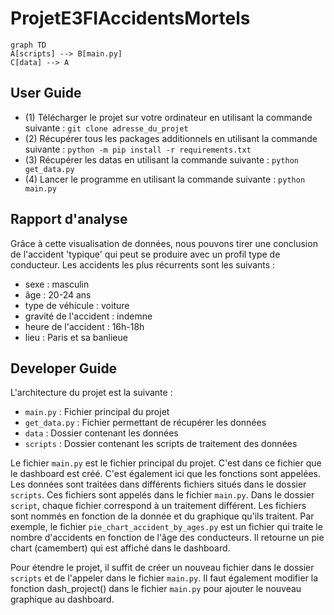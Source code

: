 # ProjetE3FIAccidentsMortels

```mermaid
graph TD
A[scripts] --> B[main.py]
C[data] --> A
```

## User Guide
- (1) Télécharger le projet sur votre ordinateur en utilisant la commande suivante : `git clone adresse_du_projet`
- (2) Récupérer tous les packages additionnels en utilisant la commande suivante : `python -m pip install -r requirements.txt`
- (3) Récupérer les datas en utilisant la commande suivante : `python get_data.py`
- (4) Lancer le programme en utilisant la commande suivante : `python main.py`

## Rapport d'analyse
Grâce à cette visualisation de données, nous pouvons tirer une conclusion de l'accident 'typique' qui peut se produire
avec un profil type de conducteur. Les accidents les plus récurrents sont les suivants :
- sexe : masculin
- âge : 20-24 ans
- type de véhicule : voiture
- gravité de l'accident : indemne
- heure de l'accident : 16h-18h
- lieu : Paris et sa banlieue


## Developer Guide
L'architecture du projet est la suivante :
- `main.py` : Fichier principal du projet
- `get_data.py` : Fichier permettant de récupérer les données
- `data` : Dossier contenant les données
- `scripts` : Dossier contenant les scripts de traitement des données

Le fichier `main.py` est le fichier principal du projet. C'est dans ce fichier que le dashboard est créé.
C'est également ici que les fonctions sont appelées. Les données sont traitées dans différents fichiers
situés dans le dossier `scripts`. Ces fichiers sont appelés dans le fichier `main.py`. Dans le dossier `script`,
chaque fichier correspond à un traitement différent. Les fichiers sont nommés en fonction de la donnée et du graphique
qu'ils traitent. Par exemple, le fichier `pie_chart_accident_by_ages.py` est un fichier qui traite le nombre d'accidents
en fonction de l'âge des conducteurs. Il retourne un pie chart (camembert) qui est affiché dans le dashboard.

Pour étendre le projet, il suffit de créer un nouveau fichier dans le dossier `scripts` et de l'appeler dans le fichier `main.py`.
Il faut également modifier la fonction dash_project() dans le fichier `main.py` pour ajouter le nouveau graphique au dashboard.